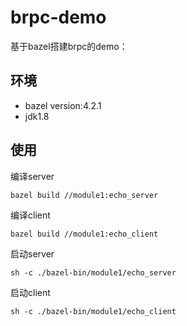 # brpc-demo
基于bazel搭建brpc的demo：

## 环境

- bazel version:4.2.1
- jdk1.8

## 使用

编译server

```
bazel build //module1:echo_server
```

编译client

```
bazel build //module1:echo_client
```

启动server

```
sh -c ./bazel-bin/module1/echo_server
```

启动client

```
sh -c ./bazel-bin/module1/echo_client
```

